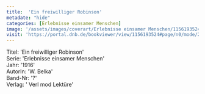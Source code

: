 ```yaml
---
title:  'Ein freiwilliger Robinson'
metadate: "hide"
categories: [Erlebnisse einsamer Menschen]
image: '/assets/images/coverart/Erlebnisse einsamer Menschen/1156193524_00000010.jpg'
visit: 'https://portal.dnb.de/bookviewer/view/1156193524#page/n0/mode/2up'
---
```

Titel: 'Ein freiwilliger Robinson' <br>
Serie: 'Erlebnisse einsamer Menschen' <br>
Jahr: '1916' <br>
AutorIn: 'W. Belka' <br>
Band-Nr: '?' <br>
Verlag: ' Verl mod Lektüre'